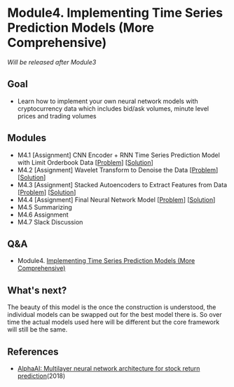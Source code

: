 # Module4. Implementing Time Series Prediction Models (More Comprehensive)

*Will be released after Module3*

## Goal
- Learn how to implement your own neural network models with cryptocurrency data which includes bid/ask volumes, minute level prices and trading volumes 

## Modules
- M4.1 [Assignment] CNN Encoder + RNN Time Series Prediction Model with Limit Orderbook Data [[Problem]()] [[Solution]()]
- M4.2 [Assignment] Wavelet Transform to Denoise the Data [[Problem]()] [[Solution]()]
- M4.3 [Assignment] Stacked Autoencoders to Extract Features from Data [[Problem]()] [[Solution]()]
- M4.4 [Assignment] Final Neural Network Model [[Problem]()] [[Solution]()]
- M4.5 Summarizing
- M4.6 Assignment
- M4.7 Slack Discussion

## Q&A
- Module4. [Implementing Time Series Prediction Models (More Comprehensive)](../Q&A/Module4.md)

## What's next?
The beauty of this model is the once the construction is understood, the individual models can be swapped out for the best model there is. So over time the actual models used here will be different but the core framework will still be the same.

## References
- [AlphaAI: Multilayer neural network architecture for stock return prediction](https://github.com/VivekPa/AlphaAI?utm_source=mybridge&utm_medium=blog&utm_campaign=read_more#neural-network-model)(2018)